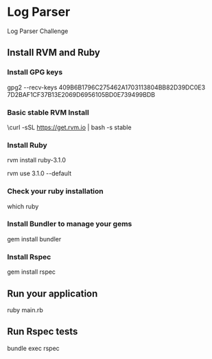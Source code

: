 # Log Parser
Log Parser Challenge

## Install RVM and Ruby

### **Install GPG keys**
gpg2 --recv-keys 409B6B1796C275462A1703113804BB82D39DC0E3 7D2BAF1CF37B13E2069D6956105BD0E739499BDB

### **Basic stable RVM Install**
\curl -sSL https://get.rvm.io | bash -s stable

### **Install Ruby**
rvm install ruby-3.1.0

rvm use 3.1.0 --default

### **Check your ruby installation**
which ruby

### **Install Bundler to manage your gems**
gem install bundler

### **Install Rspec**
gem install rspec

## **Run your application**
ruby main.rb

## **Run Rspec tests**
bundle exec rspec

